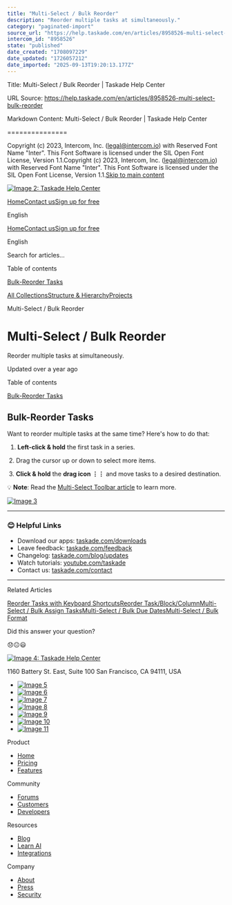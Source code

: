 ```yaml
---
title: "Multi-Select / Bulk Reorder"
description: "Reorder multiple tasks at simultaneously."
category: "paginated-import"
source_url: "https://help.taskade.com/en/articles/8958526-multi-select-bulk-reorder"
intercom_id: "8958526"
state: "published"
date_created: "1708097229"
date_updated: "1726057212"
date_imported: "2025-09-13T19:20:13.177Z"
---
```


Title: Multi-Select / Bulk Reorder | Taskade Help Center

URL Source: https://help.taskade.com/en/articles/8958526-multi-select-bulk-reorder

Markdown Content:
Multi-Select / Bulk Reorder | Taskade Help Center

===============

Copyright (c) 2023, Intercom, Inc. (legal@intercom.io) with Reserved Font Name "Inter". This Font Software is licensed under the SIL Open Font License, Version 1.1.Copyright (c) 2023, Intercom, Inc. (legal@intercom.io) with Reserved Font Name "Inter". This Font Software is licensed under the SIL Open Font License, Version 1.1.[Skip to main content](https://help.taskade.com/en/articles/8958526-multi-select-bulk-reorder#main-content)

[![Image 2: Taskade Help Center](https://downloads.intercomcdn.com/i/o/490280/d14603621e78c833c2d0e66f/2d1230f35f3009fff25b2989e93312a5.png)](https://help.taskade.com/en/)

[Home](https://www.taskade.com/)[Contact us](https://www.taskade.com/contact)[Sign up for free](https://www.taskade.com/signup)

English

[Home](https://www.taskade.com/)[Contact us](https://www.taskade.com/contact)[Sign up for free](https://www.taskade.com/signup)

English

Search for articles... 

Table of contents

[Bulk-Reorder Tasks](https://help.taskade.com/en/articles/8958526-multi-select-bulk-reorder#h_52e434ea30)

[All Collections](https://help.taskade.com/en/)[Structure & Hierarchy](https://help.taskade.com/en/collections/8400809-structure-hierarchy)[Projects](https://help.taskade.com/en/collections/8400812-projects)

Multi-Select / Bulk Reorder

Multi-Select / Bulk Reorder
===========================

Reorder multiple tasks at simultaneously.

Updated over a year ago

Table of contents

[Bulk-Reorder Tasks](https://help.taskade.com/en/articles/8958526-multi-select-bulk-reorder#h_52e434ea30)

**Bulk-Reorder Tasks**
----------------------

Want to reorder multiple tasks at the same time? Here's how to do that:

1.   **Left-click & hold** the first task in a series.

​ 
2.   Drag the cursor up or down to select more items.

​ 
3.   **Click & hold** the **drag icon ⋮⋮** and move tasks to a desired destination. 

💡 **Note**: Read the [Multi-Select Toolbar article](https://help.taskade.com/en/articles/8958502-multi-select-toolbar) to learn more.

[![Image 3](https://downloads.intercomcdn.com/i/o/1023339372/79c8da04490a5e1d942f6889/bulk-reorder.jpeg?expires=1757792700&signature=94f6428edf12ce9c7f59de825a300de8eb73b9c11111df63f043e307028d77b3&req=dSAlFcp9lIJYW%2FMW1HO4zR2rwgqXhFJS5%2BYuTikMxl1WTbrJQqUJC4vzcYWy%0A1sezb%2BObR57DcGj%2FoI0%3D%0A)](https://downloads.intercomcdn.com/i/o/1023339372/79c8da04490a5e1d942f6889/bulk-reorder.jpeg?expires=1757792700&signature=94f6428edf12ce9c7f59de825a300de8eb73b9c11111df63f043e307028d77b3&req=dSAlFcp9lIJYW%2FMW1HO4zR2rwgqXhFJS5%2BYuTikMxl1WTbrJQqUJC4vzcYWy%0A1sezb%2BObR57DcGj%2FoI0%3D%0A)

* * *

### **😊 Helpful Links**

*   Download our apps: [taskade.com/downloads](https://taskade.com/downloads) 
*   Leave feedback: [taskade.com/feedback](https://taskade.com/feedback) 
*   Changelog: [taskade.com/blog/updates](https://taskade.com/blog/updates) 
*   Watch tutorials: [youtube.com/taskade](https://youtube.com/taskade) 
*   Contact us: [taskade.com/contact](https://taskade.com/contact) 

* * *

Related Articles

[Reorder Tasks with Keyboard Shortcuts](https://help.taskade.com/en/articles/8958406-reorder-tasks-with-keyboard-shortcuts)[Reorder Task/Block/Column](https://help.taskade.com/en/articles/8958414-reorder-task-block-column)[Multi-Select / Bulk Assign Tasks](https://help.taskade.com/en/articles/8958523-multi-select-bulk-assign-tasks)[Multi-Select / Bulk Due Dates](https://help.taskade.com/en/articles/8958525-multi-select-bulk-due-dates)[Multi-Select / Bulk Format](https://help.taskade.com/en/articles/8958527-multi-select-bulk-format)

Did this answer your question?

😞😐😃

[![Image 4: Taskade Help Center](https://downloads.intercomcdn.com/i/o/566097/5267af56373cca21ec2cea67/2d1230f35f3009fff25b2989e93312a5.png)](https://help.taskade.com/en/)

11‌60 Battery St. East, Suite 100 San‌ Francisco, CA 94111, USA

*   [![Image 5](https://intercom.help/taskade/assets/svg/icon:social-linkedin/ffffff)](https://www.linkedin.com/company/taskade/)
*   [![Image 6](https://intercom.help/taskade/assets/svg/icon:social-facebook/ffffff)](https://www.facebook.com/taskade)
*   [![Image 7](https://intercom.help/taskade/assets/svg/icon:social-github/ffffff)](https://github.com/taskade)
*   [![Image 8](https://intercom.help/taskade/assets/svg/icon:social-instagram/ffffff)](https://www.instagram.com/taskade)
*   [![Image 9](https://intercom.help/taskade/assets/svg/icon:social-youtube/ffffff)](https://www.youtube.com/taskade)
*   [![Image 10](https://intercom.help/taskade/assets/svg/icon:social-reddit/ffffff)](https://www.reddit.com/r/taskade)
*   [![Image 11](https://intercom.help/taskade/assets/svg/icon:social-twitter-x/ffffff)](https://www.twitter.com/taskade)

Product

*   [Home](https://www.taskade.com/)
*   [Pricing](https://www.taskade.com/pricing)
*   [Features](https://www.taskade.com/features)

Community

*   [Forums](https://www.taskade.com/community)
*   [Customers](https://taskade.com/reviews)
*   [Developers](https://developers.taskade.com/)

Resources

*   [Blog](https://www.taskade.com/blog/)
*   [Learn AI](https://www.taskade.com/learn)
*   [Integrations](https://www.taskade.com/integrations)

Company

*   [About](https://www.taskade.com/about)
*   [Press](https://www.taskade.com/press)
*   [Security](https://www.taskade.com/security)
